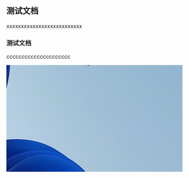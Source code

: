 ## 测试文档

xxxxxxxxxxxxxxxxxxxxxxxxxx





### 测试文档

ccccccccccccccccccccc

![](pic/Snipaste_2025-08-29_15-22-13.jpg) 